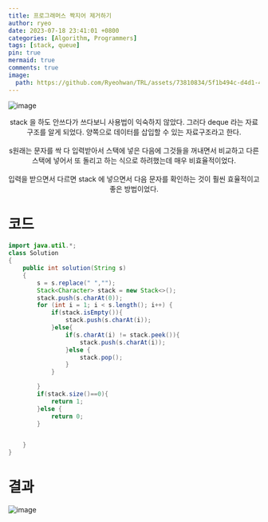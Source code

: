 ```yaml
---
title: 프로그래머스 짝지어 제거하기
author: ryeo
date: 2023-07-18 23:41:01 +0800
categories: [Algorithm, Programmers]
tags: [stack, queue]
pin: true
mermaid: true
comments: true
image:
  path: https://github.com/Ryeohwan/TRL/assets/73810834/5f1b494c-d4d1-4bb4-a15b-2f22a989f20d
---
```


![image](https://github.com/Ryeohwan/TRL/assets/73810834/0d874f32-5f7c-49b1-a415-df82f3a73e75)

<center>

stack 을 하도 안쓰다가 쓰다보니 사용법이 익숙하지 않았다.
그러다 deque 라는 자료구조를 알게 되었다. 양쪽으로 데이터를 삽입할 수 있는 자료구조라고 한다.
<br><br>
s원래는 문자를 싹 다 입력받아서 스택에 넣은 다음에 그것들을 꺼내면서 비교하고 다른 스택에 넣어서 또 돌리고 하는 식으로 하려했는데 매우 비효율적이었다.
<br><br>
입력을 받으면서 다르면 stack 에 넣으면서 다음 문자를 확인하는 것이 훨씬 효율적이고 좋은 방법이었다.

</center>

# 코드

```java
import java.util.*;
class Solution
{
    public int solution(String s)
    {
        s = s.replace(" ","");
        Stack<Character> stack = new Stack<>();
        stack.push(s.charAt(0));
        for (int i = 1; i < s.length(); i++) {
            if(stack.isEmpty()){
                stack.push(s.charAt(i));
            }else{
                if(s.charAt(i) != stack.peek()){
                    stack.push(s.charAt(i));
                }else {
                    stack.pop();
                }
            }

        }
        if(stack.size()==0){
            return 1;
        }else {
            return 0;
        }


    }
}
```

# 결과

![image](https://github.com/Ryeohwan/TRL/assets/73810834/e1d5e20d-88b8-4ea6-9c0c-0486f681bc82)
